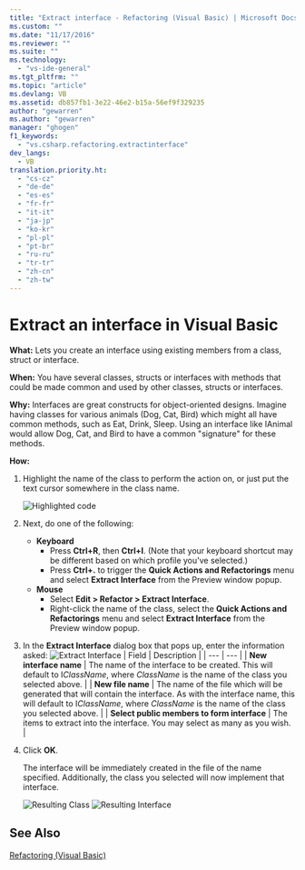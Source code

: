 ```yaml
---
title: "Extract interface - Refactoring (Visual Basic) | Microsoft Docs"
ms.custom: ""
ms.date: "11/17/2016"
ms.reviewer: ""
ms.suite: ""
ms.technology: 
  - "vs-ide-general"
ms.tgt_pltfrm: ""
ms.topic: "article"
ms.devlang: VB
ms.assetid: db857fb1-3e22-46e2-b15a-56ef9f329235
author: "gewarren"
ms.author: "gewarren"
manager: "ghogen"
f1_keywords: 
  - "vs.csharp.refactoring.extractinterface"
dev_langs: 
  - VB
translation.priority.ht: 
  - "cs-cz"
  - "de-de"
  - "es-es"
  - "fr-fr"
  - "it-it"
  - "ja-jp"
  - "ko-kr"
  - "pl-pl"
  - "pt-br"
  - "ru-ru"
  - "tr-tr"
  - "zh-cn"
  - "zh-tw"
---
```


# Extract an interface in Visual Basic
**What:** Lets you create an interface using existing members from a class, struct or interface.

**When:** You have several classes, structs or interfaces with methods that could be made common and used by other classes, structs or interfaces.

**Why:** Interfaces are great constructs for object-oriented designs.  Imagine having classes for various animals (Dog, Cat, Bird) which might all have common methods, such as Eat, Drink, Sleep.  Using an interface like IAnimal would allow Dog, Cat, and Bird to have a common "signature" for these methods.  

**How:**

1. Highlight the name of the class to perform the action on, or just put the text cursor somewhere in the class name.

   ![Highlighted code](media/extractinterface_highlight.png)

1. Next, do one of the following:
   * **Keyboard**
     * Press **Ctrl+R**, then **Ctrl+I**.  (Note that your keyboard shortcut may be different based on which profile you've selected.)
     * Press **Ctrl+.** to trigger the **Quick Actions and Refactorings** menu and select **Extract Interface** from the Preview window popup.
   * **Mouse**
     * Select **Edit > Refactor > Extract Interface**.
     * Right-click the name of the class, select the **Quick Actions and Refactorings** menu and select **Extract Interface** from the Preview window popup.

1. In the **Extract Interface** dialog box that pops up, enter the information asked:
   ![Extract Interface](media/extractinterface_dialog.png)
   | Field | Description |
   | --- | --- |
   | **New interface name** | The name of the interface to be created. This will default to I*ClassName*, where *ClassName* is the name of the class you selected above. |
   | **New file name** | The name of the file which will be generated that will contain the interface. As with the interface name, this will default to I*ClassName*, where *ClassName* is the name of the class you selected above. |
   | **Select public members to form interface** | The items to extract into the interface.  You may select as many as you wish. |

1. Click **OK**.

   The interface will be immediately created in the file of the name specified.  Additionally, the class you selected will now implement that interface.

   ![Resulting Class](media/extractinterface_class.png)
   ![Resulting Interface](media/extractinterface_interface.png)

## See Also
[Refactoring (Visual Basic)](../refactoring-vb.md)